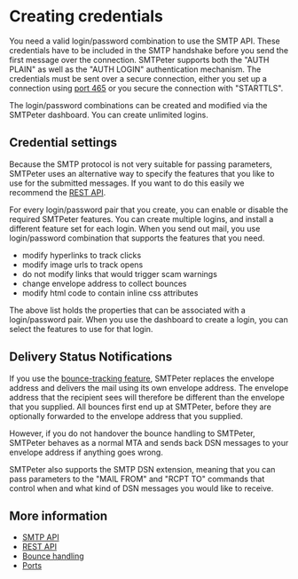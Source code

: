 # Creating credentials

You need a valid login/password combination to use the SMTP API.
These credentials have to be included in the SMTP handshake before
you send the first message over the connection. SMTPeter supports both
the "AUTH PLAIN" as well as the "AUTH LOGIN" authentication mechanism.
The credentials must be sent over a secure connection, either you set up
a connection using [port 465](smtp-ports) or you secure the connection with
"STARTTLS".

The login/password combinations can be created and modified via
the SMTPeter dashboard. You can create unlimited logins.

## Credential settings

Because the SMTP protocol is not very suitable for passing parameters,
SMTPeter uses an alternative way to specify the features that you like
to use for the submitted messages. If you want to do this easily we 
recommend the [REST API](./rest-api).

For every login/password pair that you create, you can enable or disable
the required SMTPeter features. You can create multiple logins, and
install a different feature set for each login. When you send out mail,
you use login/password combination that supports the features that 
you need.

* modify hyperlinks to track clicks
* modify image urls to track opens
* do not modify links that would trigger scam warnings
* change envelope address to collect bounces
* modify html code to contain inline css attributes

The above list holds the properties that can be associated with a
login/password pair. When you use the dashboard to create a login, you
can select the features to use for that login.


## Delivery Status Notifications

If you use the [bounce-tracking feature](bounce-handling), SMTPeter
replaces the envelope address and delivers the mail using its own 
envelope address. The envelope address that the recipient sees will
therefore be different than the envelope that you supplied. All bounces 
first end up at SMTPeter, before they are optionally forwarded to
the envelope address that you supplied.

However, if you do not handover the bounce handling to SMTPeter, 
SMTPeter behaves as a normal MTA and sends back DSN messages to your
envelope address if anything goes wrong.

SMTPeter also supports the SMTP DSN extension, meaning that you can
pass parameters to the "MAIL FROM" and "RCPT TO" commands that control
when and what kind of DSN messages you would like to receive.

## More information

* [SMTP API](./smtp-api)
* [REST API](./rest-api)
* [Bounce handling](./bounce-handling)
* [Ports](./smtp-ports)
